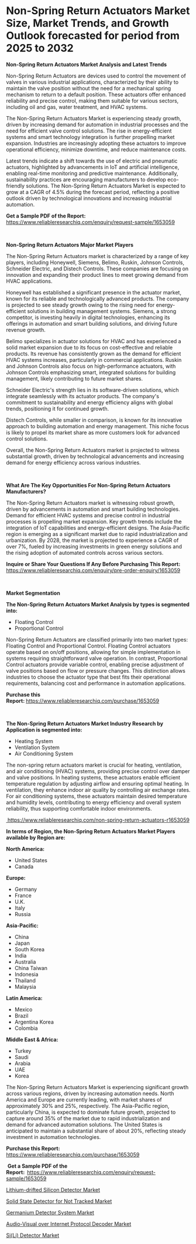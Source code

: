 <p><h1>Non-Spring Return Actuators Market Size, Market Trends, and Growth Outlook forecasted for period from 2025 to 2032</h1></p><p><strong>Non-Spring Return Actuators Market Analysis and Latest Trends</strong></p>
<p><p>Non-Spring Return Actuators are devices used to control the movement of valves in various industrial applications, characterized by their ability to maintain the valve position without the need for a mechanical spring mechanism to return to a default position. These actuators offer enhanced reliability and precise control, making them suitable for various sectors, including oil and gas, water treatment, and HVAC systems.</p><p>The Non-Spring Return Actuators Market is experiencing steady growth, driven by increasing demand for automation in industrial processes and the need for efficient valve control solutions. The rise in energy-efficient systems and smart technology integration is further propelling market expansion. Industries are increasingly adopting these actuators to improve operational efficiency, minimize downtime, and reduce maintenance costs.</p><p>Latest trends indicate a shift towards the use of electric and pneumatic actuators, highlighted by advancements in IoT and artificial intelligence, enabling real-time monitoring and predictive maintenance. Additionally, sustainability practices are encouraging manufacturers to develop eco-friendly solutions. The Non-Spring Return Actuators Market is expected to grow at a CAGR of 4.5% during the forecast period, reflecting a positive outlook driven by technological innovations and increasing industrial automation.</p></p>
<p><strong>Get a Sample PDF of the Report:&nbsp;</strong> <a href="https://www.reliableresearchiq.com/enquiry/request-sample/1653059?utm_campaign=1121&utm_medium=2&utm_source=Github&utm_content=ia&utm_term=06042025&utm_id=non-spring-return-actuators">https://www.reliableresearchiq.com/enquiry/request-sample/1653059</a></p>
<p>&nbsp;</p>
<p><strong>Non-Spring Return Actuators Major Market Players</strong></p>
<p><p>The Non-Spring Return Actuators market is characterized by a range of key players, including Honeywell, Siemens, Belimo, Ruskin, Johnson Controls, Schneider Electric, and Distech Controls. These companies are focusing on innovation and expanding their product lines to meet growing demand from HVAC applications.</p><p>Honeywell has established a significant presence in the actuator market, known for its reliable and technologically advanced products. The company is projected to see steady growth owing to the rising need for energy-efficient solutions in building management systems. Siemens, a strong competitor, is investing heavily in digital technologies, enhancing its offerings in automation and smart building solutions, and driving future revenue growth.</p><p>Belimo specializes in actuator solutions for HVAC and has experienced a solid market expansion due to its focus on cost-effective and reliable products. Its revenue has consistently grown as the demand for efficient HVAC systems increases, particularly in commercial applications. Ruskin and Johnson Controls also focus on high-performance actuators, with Johnson Controls emphasizing smart, integrated solutions for building management, likely contributing to future market shares.</p><p>Schneider Electric's strength lies in its software-driven solutions, which integrate seamlessly with its actuator products. The company's commitment to sustainability and energy efficiency aligns with global trends, positioning it for continued growth.</p><p>Distech Controls, while smaller in comparison, is known for its innovative approach to building automation and energy management. This niche focus is likely to propel its market share as more customers look for advanced control solutions.</p><p>Overall, the Non-Spring Return Actuators market is projected to witness substantial growth, driven by technological advancements and increasing demand for energy efficiency across various industries.</p></p>
<p>&nbsp;</p>
<p><strong>What Are The Key Opportunities For Non-Spring Return Actuators Manufacturers?</strong></p>
<p><p>The Non-Spring Return Actuators market is witnessing robust growth, driven by advancements in automation and smart building technologies. Demand for efficient HVAC systems and precise control in industrial processes is propelling market expansion. Key growth trends include the integration of IoT capabilities and energy-efficient designs. The Asia-Pacific region is emerging as a significant market due to rapid industrialization and urbanization. By 2028, the market is projected to experience a CAGR of over 7%, fueled by increasing investments in green energy solutions and the rising adoption of automated controls across various sectors.</p></p>
<p><strong>Inquire or Share Your Questions If Any Before Purchasing This Report:</strong> <a href="https://www.reliableresearchiq.com/enquiry/pre-order-enquiry/1653059?utm_campaign=1121&utm_medium=2&utm_source=Github&utm_content=ia&utm_term=06042025&utm_id=non-spring-return-actuators">https://www.reliableresearchiq.com/enquiry/pre-order-enquiry/1653059</a></p>
<p>&nbsp;</p>
<p><strong>Market Segmentation</strong></p>
<p><strong>The Non-Spring Return Actuators Market Analysis by types is segmented into:</strong></p>
<p><ul><li>Floating Control</li><li>Proportional Control</li></ul></p>
<p><p>Non-Spring Return Actuators are classified primarily into two market types: Floating Control and Proportional Control. Floating Control actuators operate based on on/off positions, allowing for simple implementation in systems requiring straightforward valve operation. In contrast, Proportional Control actuators provide variable control, enabling precise adjustment of valve positions based on flow or pressure changes. This distinction allows industries to choose the actuator type that best fits their operational requirements, balancing cost and performance in automation applications.</p></p>
<p><strong>Purchase this Report:&nbsp;</strong><a href="https://www.reliableresearchiq.com/purchase/1653059?utm_campaign=1121&utm_medium=2&utm_source=Github&utm_content=ia&utm_term=06042025&utm_id=non-spring-return-actuators">https://www.reliableresearchiq.com/purchase/1653059</a></p>
<p>&nbsp;</p>
<p><strong>The Non-Spring Return Actuators Market Industry Research by Application is segmented into:</strong></p>
<p><ul><li>Heating System</li><li>Ventilation System</li><li>Air Conditioning System</li></ul></p>
<p><p>The non-spring return actuators market is crucial for heating, ventilation, and air conditioning (HVAC) systems, providing precise control over damper and valve positions. In heating systems, these actuators enable efficient temperature regulation by adjusting airflow and ensuring optimal heating. In ventilation, they enhance indoor air quality by controlling air exchange rates. For air conditioning systems, these actuators maintain desired temperature and humidity levels, contributing to energy efficiency and overall system reliability, thus supporting comfortable indoor environments.</p></p>
<p><a href="https://www.reliableresearchiq.com/non-spring-return-actuators-r1653059?utm_campaign=1121&utm_medium=2&utm_source=Github&utm_content=ia&utm_term=06042025&utm_id=non-spring-return-actuators">&nbsp;https://www.reliableresearchiq.com/non-spring-return-actuators-r1653059</a></p>
<p><strong>In terms of Region, the Non-Spring Return Actuators Market Players available by Region are:</strong></p>
<p>
    <p> <strong> North America: </strong>
        <ul>
            <li>United States</li>
            <li>Canada</li>
        </ul>
        </p> 
    <p> <strong> Europe: </strong>
        <ul>
            <li>Germany</li>
            <li>France</li>
            <li>U.K.</li>
            <li>Italy</li>
            <li>Russia</li>
        </ul>
        </p> 
    <p> <strong> Asia-Pacific: </strong>
        <ul>
            <li>China</li>
            <li>Japan</li>
            <li>South Korea</li>
            <li>India</li>
            <li>Australia</li>
            <li>China Taiwan</li>
            <li>Indonesia</li>
            <li>Thailand</li>
            <li>Malaysia</li>
        </ul>
        </p> 
    <p> <strong> Latin America: </strong>
        <ul>
            <li>Mexico</li>
            <li>Brazil</li>
            <li>Argentina Korea</li>
            <li>Colombia</li>
        </ul>
        </p> 
    <p> <strong> Middle East & Africa: </strong>
        <ul>
            <li>Turkey</li>
            <li>Saudi</li>
            <li>Arabia</li>
            <li>UAE</li>
            <li>Korea</li>
        </ul>
    </p>
    </p>
<p><p>The Non-Spring Return Actuators Market is experiencing significant growth across various regions, driven by increasing automation needs. North America and Europe are currently leading, with market shares of approximately 30% and 25%, respectively. The Asia-Pacific region, particularly China, is expected to dominate future growth, projected to capture around 35% of the market due to rapid industrialization and demand for advanced automation solutions. The United States is anticipated to maintain a substantial share of about 20%, reflecting steady investment in automation technologies.</p></p>
<p><strong>Purchase this Report: </strong><a href="https://www.reliableresearchiq.com/purchase/1653059?utm_campaign=1121&utm_medium=2&utm_source=Github&utm_content=ia&utm_term=06042025&utm_id=non-spring-return-actuators">https://www.reliableresearchiq.com/purchase/1653059</a></p>
<p>&nbsp;<strong>Get a Sample PDF of the Report:&nbsp;&nbsp;</strong><a href="https://www.reliableresearchiq.com/enquiry/request-sample/1653059?utm_campaign=1121&utm_medium=2&utm_source=Github&utm_content=ia&utm_term=06042025&utm_id=non-spring-return-actuators">https://www.reliableresearchiq.com/enquiry/request-sample/1653059</a></p>
<p><strong></strong></p>
<p><p><a href="https://github.com/ajegiobitsa/Market-Research-Report-List-1/blob/main/lithium-drifted-silicon-detector-market.md?utm_campaign=1121&utm_medium=2&utm_source=Github&utm_content=ia&utm_term=06042025&utm_id=non-spring-return-actuators">Lithium-drifted Silicon Detector Market</a></p><p><a href="https://github.com/oshodikurc/Market-Research-Report-List-1/blob/main/solid-state-detector-for-not-tracked-market.md?utm_campaign=1121&utm_medium=2&utm_source=Github&utm_content=ia&utm_term=06042025&utm_id=non-spring-return-actuators">Solid State Detector for Not Tracked Market</a></p><p><a href="https://github.com/efialiurca/Market-Research-Report-List-1/blob/main/germanium-detector-system-market.md?utm_campaign=1121&utm_medium=2&utm_source=Github&utm_content=ia&utm_term=06042025&utm_id=non-spring-return-actuators">Germanium Detector System Market</a></p><p><a href="https://github.com/noppbebawy/Market-Research-Report-List-1/blob/main/audio-visual-over-internet-protocol-decoder-market.md?utm_campaign=1121&utm_medium=2&utm_source=Github&utm_content=ia&utm_term=06042025&utm_id=non-spring-return-actuators">Audio-Visual over Internet Protocol Decoder Market</a></p><p><a href="https://github.com/aslinalirey9/Market-Research-Report-List-1/blob/main/sili-detector-market.md?utm_campaign=1121&utm_medium=2&utm_source=Github&utm_content=ia&utm_term=06042025&utm_id=non-spring-return-actuators">Si(Li) Detector Market</a></p></p>